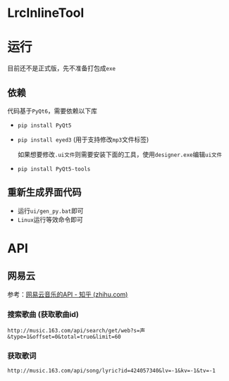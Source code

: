 # LrcInlineTool



# 运行

目前还不是正式版，先不准备打包成`exe`

## 依赖

代码基于`PyQt6`，需要依赖以下库

+ `pip install PyQt5`

+ `pip install eyed3` (用于支持修改`mp3`文件标签)

  如果想要修改`.ui文件`则需要安装下面的工具，使用`designer.exe`编辑`ui文件`

+ `pip install PyQt5-tools`

## 重新生成界面代码

+ 运行`ui/gen_py.bat`即可
+ `Linux`运行等效命令即可



# API

## 网易云

参考：[网易云音乐的API - 知乎 (zhihu.com)](https://www.zhihu.com/column/p/21326015?utm_medium=social&utm_source=weibo)

### 搜索歌曲 (获取歌曲id)

`http://music.163.com/api/search/get/web?s=声&type=1&offset=0&total=true&limit=60`

### 获取歌词

`http://music.163.com/api/song/lyric?id=424057340&lv=-1&kv=-1&tv=-1`
